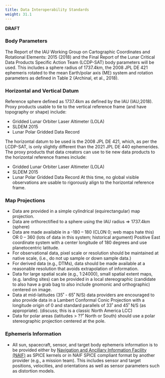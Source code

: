 ```yaml
---
title: Data Interoperability Standards
weight: 31.1
---
```


**DRAFT**

### Body Parameters
The Report of the IAU Working Group on Cartographic Coordinates and Rotational Elements: 2015 (2018) and the Final Report of the Lunar Critical Data Products Specific Action Team (LCDP-SAT) body parameters will be used. This includes a sphere radius of 1737.4km, the 2008 JPL DE 421 ephemeris rotated to the mean Earth/polar axis (ME) system and rotation parameters as defined in Table 2 (Archinal, et al., 2018).

### Horizontal and Vertical Datum
Reference sphere defined as 1737.4km as defined by the IAU (IAU;2018). Proxy products usable to tie to the vertical reference frame (and have topography or shape) include:
- Gridded Lunar Orbiter Laser Altimeter (LOLA) 
- SLDEM 2015
- Lunar Polar Gridded Data Record

The horizontal datum to be used is the 2008 JPL DE 421, which, as per the LCDP-SAT, is only slightly different than the 2021 JPL DE 440 ephemerides. The proxy products that data creators can use to tie new data products to the horizontal reference frames include:
- Gridded Lunar Orbiter Laser Altimeter (LOLA) 
- SLDEM 2015
- Lunar Polar Gridded Data Record
At this time, no global visible observations are usable to rigorously align to the horizontal reference frame.

### Map Projections
- Data are provided in a simple cylindrical (equirectangular) map projection.
- Data are orthorectified to a sphere using the IAU radius => 1737.4km (sphere)
- Data are made available in a -180 – 180 (CLON 0; web maps hate this)  OR 0 – 360 (lots of data in this system; historical argument) Positive East coordinate system with a center longitude of 180 degrees and use planetocentric latitude. 
- For observational data, pixel scale or resolution should be maintained at native scale, (i.e., do not up sample or down sample data.) 
- For derived data (e.g., DTMs), data should be made available at a reasonable resolution that avoids extrapolation of information.
- Data for large spatial scale (e.g., 1:24000), small spatial extent maps, (e.g. landing sites) can be provided in a local stereographic (candidate to also have a grab bag to also include gnomonic and orthographic) centered on image.
- Data at mid-latitudes (35˚ - 65˚ N/S) data providers are encouraged to also provide data in a Lambert Conformal Conic Projection with a longitude origin of 0 and standard parallels of 33˚ and 45˚ N/S (as appropriate). (discuss; this is a classic North America LCC)
- Data for polar areas (latitudes > ??˚ North or South) should use a polar stereographic projection centered at the pole.

### Ephemeris Information
- All sun, spacecraft, sensor, and target body ephemeris information is to be provided either by [Navigation and Ancillary Information Facility (NAIF)](https://naif.jpl.nasa.gov/naif/) as SPICE kernels or in NAIF SPICE compliant format by another provider (e.g., a mission team). This includes sensor and target positions, velocities, and orientations as well as sensor parameters such as distortion models.
